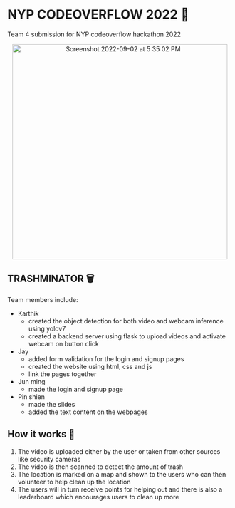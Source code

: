 # NYP CODEOVERFLOW 2022 🚀
Team 4 submission for NYP codeoverflow hackathon 2022

<p align="center">
  <img width="483" alt="Screenshot 2022-09-02 at 5 35 02 PM" src="https://user-images.githubusercontent.com/56480632/188110844-4984c133-4041-420f-9974-5df57ec24229.png">
</p>


## TRASHMINATOR 🗑
Team members include: 
 - Karthik
   - created the object detection for both video and webcam inference using yolov7 
   - created a backend server using flask to upload videos and activate webcam on button click
 - Jay 
   - added form validation for the login and signup pages
   - created the website using html, css and js
   - link the pages together
 - Jun ming 
   - made the login and signup page
 - Pin shien 
   - made the slides
   - added the text content on the webpages
   
   
## How it works 🧠
1. The video is uploaded either by the user or taken from other sources like security cameras
2. The video is then scanned to detect the amount of trash 
3. The location is marked on a map and shown to the users who can then volunteer to help clean up the location
4. The users will in turn receive points for helping out and there is also a leaderboard which encourages users to clean up more
